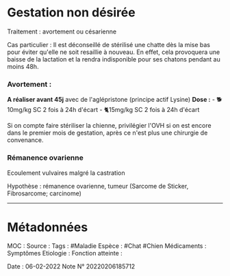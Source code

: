# Gestation non désirée
Traitement : avortement ou césarienne

Cas particulier : Il est déconseillé de stérilisé une chatte dès la mise bas pour éviter qu'elle ne soit resaillie à nouveau. En effet, cela provoquera une baisse de la lactation et la rendra indisponible pour ses chatons pendant au moins 48h.

### Avortement :
**A réaliser avant 45j** avec de l'aglépristone (principe actif Lysine)
**Dose :**
	- 🐕10mg/kg SC 2 fois à 24h d'écart
	- 🐈15mg/kg SC 2 fois à 24h d'écart 

Si on compte faire stériliser la chienne, privilégier l'OVH si on est encore dans le premier mois de gestation, après ce n'est plus une chirurgie de convenance.

### Rémanence ovarienne
Ecoulement vulvaires malgré la castration

Hypothèse : rémanence ovarienne, tumeur (Sarcome de Sticker, Fibrosarcome; carcinome)

***

# Métadonnées
MOC :
Source :
Tags : #Maladie 
	Espèce : #Chat  #Chien 
	Médicaments :
	Symptômes
	Etiologie :
	Fonction atteinte :
	
Date : 06-02-2022
Note N° 20220206185712